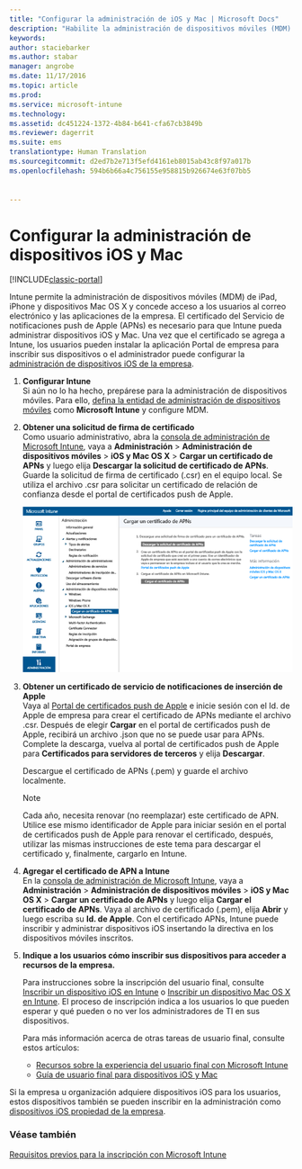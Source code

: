 ```yaml
---
title: "Configurar la administración de iOS y Mac | Microsoft Docs"
description: "Habilite la administración de dispositivos móviles (MDM) para dispositivos iOS, como iPad e iPhone, así como para dispositivos de Mac OS X con Microsoft Intune."
keywords: 
author: staciebarker
ms.author: stabar
manager: angrobe
ms.date: 11/17/2016
ms.topic: article
ms.prod: 
ms.service: microsoft-intune
ms.technology: 
ms.assetid: dc451224-1372-4b84-b641-cfa67cb3849b
ms.reviewer: dagerrit
ms.suite: ems
translationtype: Human Translation
ms.sourcegitcommit: d2ed7b2e713f5efd4161eb8015ab43c8f97a017b
ms.openlocfilehash: 594b6b66a4c756155e958815b926674e63f07bb5


---
```


# <a name="set-up-ios-and-mac-device-management"></a>Configurar la administración de dispositivos iOS y Mac

[!INCLUDE[classic-portal](../includes/classic-portal.md)]

Intune permite la administración de dispositivos móviles (MDM) de iPad, iPhone y dispositivos Mac OS X y concede acceso a los usuarios al correo electrónico y las aplicaciones de la empresa. El certificado del Servicio de notificaciones push de Apple (APNs) es necesario para que Intune pueda administrar dispositivos iOS y Mac. Una vez que el certificado se agrega a Intune, los usuarios pueden instalar la aplicación Portal de empresa para inscribir sus dispositivos o el administrador puede configurar la [administración de dispositivos iOS de la empresa](enroll-corporate-owned-ios-devices-in-microsoft-intune.md).

1.  **Configurar Intune**<br>
    Si aún no lo ha hecho, prepárese para la administración de dispositivos móviles. Para ello, [defina la entidad de administración de dispositivos móviles](prerequisites-for-enrollment.md#step-2-set-mdm-authority) como **Microsoft Intune** y configure MDM.

2.  **Obtener una solicitud de firma de certificado**<br>
    Como usuario administrativo, abra la [consola de administración de Microsoft Intune](http://manage.microsoft.com), vaya a **Administración** &gt; **Administración de dispositivos móviles** &gt; **iOS y Mac OS X** &gt; **Cargar un certificado de APNs** y luego elija **Descargar la solicitud de certificado de APNs**. Guarde la solicitud de firma de certificado (.csr) en el equipo local. Se utiliza el archivo .csr para solicitar un certificado de relación de confianza desde el portal de certificados push de Apple.

    ![Cuadro de diálogo del certificado de APNs de carga](../media/Intune-iOS-enrollment-with-apns.png)

3.  **Obtener un certificado de servicio de notificaciones de inserción de Apple**<br>
    Vaya al [Portal de certificados push de Apple](http://go.microsoft.com/fwlink/?LinkId=269844) e inicie sesión con el Id. de Apple de empresa para crear el certificado de APNs mediante el archivo .csr. Después de elegir **Cargar** en el portal de certificados push de Apple, recibirá un archivo .json que no se puede usar para APNs. Complete la descarga, vuelva al portal de certificados push de Apple para **Certificados para servidores de terceros** y elija **Descargar**.

    Descargue el certificado de APNs (.pem) y guarde el archivo localmente.

    > [!NOTE]
    > Cada año, necesita renovar (no reemplazar) este certificado de APN. Utilice ese mismo identificador de Apple para iniciar sesión en el portal de certificados push de Apple para renovar el certificado, después, utilizar las mismas instrucciones de este tema para descargar el certificado y, finalmente, cargarlo en Intune.

4.  **Agregar el certificado de APN a Intune**<br>
    En la [consola de administración de Microsoft Intune](http://manage.microsoft.com), vaya a **Administración** &gt; **Administración de dispositivos móviles** &gt; **iOS y Mac OS X** &gt; **Cargar un certificado de APNs** y luego elija **Cargar el certificado de APNs**. Vaya al archivo de certificado (.pem), elija **Abrir** y luego escriba su **Id. de Apple**. Con el certificado APNs, Intune puede inscribir y administrar dispositivos iOS insertando la directiva en los dispositivos móviles inscritos.

5.  **Indique a los usuarios cómo inscribir sus dispositivos para acceder a recursos de la empresa.**

    Para instrucciones sobre la inscripción del usuario final, consulte [Inscribir un dispositivo iOS en Intune](../enduser/enroll-your-device-in-intune-ios.md) o [Inscribir un dispositivo Mac OS X en Intune](../enduser/enroll-your-device-in-intune-macos.md). El proceso de inscripción indica a los usuarios lo que pueden esperar y qué pueden o no ver los administradores de TI en sus dispositivos.

    Para más información acerca de otras tareas de usuario final, consulte estos artículos:
    - [Recursos sobre la experiencia del usuario final con Microsoft Intune](what-to-tell-your-end-users-about-using-microsoft-intune.md)
    - [Guía de usuario final para dispositivos iOS y Mac](../enduser/using-your-ios-or-macOS-device-with-intune.md)

Si la empresa u organización adquiere dispositivos iOS para los usuarios, estos dispositivos también se pueden inscribir en la administración como [dispositivos iOS propiedad de la empresa](enroll-corporate-owned-ios-devices-in-microsoft-intune.md).

### <a name="see-also"></a>Véase también
[Requisitos previos para la inscripción con Microsoft Intune](prerequisites-for-enrollment.md)



<!--HONumber=Jan17_HO1-->


